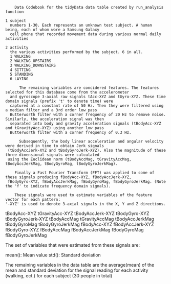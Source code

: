        Data Codebook for the tidyData data table created by run_analysis function
    
    1 subject
      numbers 1-30. Each represents an unknown test subject. A human being, each of whom wore a Samsung Galaxy
      cell phone that recorded movement data during various normal daily activities
      
    2 activity
      the various activities performed by the subject. 6 in all.
      1 WALKING
      2 WALKING_UPSTAIRS
      3 WALKING_DOWNSTAIRS
      4 SITTING
      5 STANDING
      6 LAYING
      
          The remaining variables are concidered features. The features selected for this database come from the accelerometer
      and gyroscope 3-axial raw signals tAcc-XYZ and tGyro-XYZ. These time domain signals (prefix 't' to denote time) were
      captured at a constant rate of 50 Hz. Then they were filtered using a median filter and a 3rd order low pass
      Butterworth filter with a corner frequency of 20 Hz to remove noise. Similarly, the acceleration signal was then
      separated into body and gravity acceleration signals (tBodyAcc-XYZ and tGravityAcc-XYZ) using another low pass
      Butterworth filter with a corner frequency of 0.3 Hz. 

          Subsequently, the body linear acceleration and angular velocity were derived in time to obtain Jerk signals
     (tBodyAccJerk-XYZ and tBodyGyroJerk-XYZ). Also the magnitude of these three-dimensional signals were calculated
     using the Euclidean norm (tBodyAccMag, tGravityAccMag, tBodyAccJerkMag, tBodyGyroMag, tBodyGyroJerkMag). 

        Finally a Fast Fourier Transform (FFT) was applied to some of these signals producing fBodyAcc-XYZ, fBodyAccJerk-XYZ,
     fBodyGyro-XYZ, fBodyAccJerkMag, fBodyGyroMag, fBodyGyroJerkMag. (Note the 'f' to indicate frequency domain signals). 

        These signals were used to estimate variables of the feature vector for each pattern:  
    '-XYZ' is used to denote 3-axial signals in the X, Y and Z directions.

tBodyAcc-XYZ
tGravityAcc-XYZ
tBodyAccJerk-XYZ
tBodyGyro-XYZ
tBodyGyroJerk-XYZ
tBodyAccMag
tGravityAccMag
tBodyAccJerkMag
tBodyGyroMag
tBodyGyroJerkMag
fBodyAcc-XYZ
fBodyAccJerk-XYZ
fBodyGyro-XYZ
fBodyAccMag
fBodyAccJerkMag
fBodyGyroMag
fBodyGyroJerkMag

The set of variables that were estimated from these signals are: 

mean(): Mean value
std(): Standard deviation

  The remaining variables in the data table are the average(mean) of the mean and standard deviation for the signal
  reading for each activity (walking, ect.) for each subject (30 people in total)
        
      
